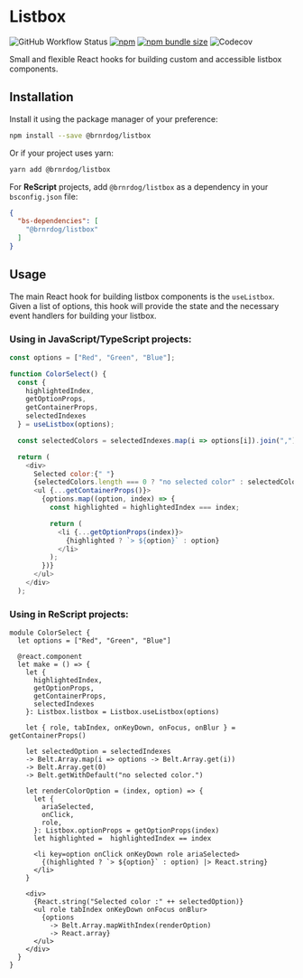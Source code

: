 # Listbox

![GitHub Workflow Status](https://img.shields.io/github/workflow/status/brnrdog/listbox/Release?style=flat-square)
[![npm](https://img.shields.io/npm/v/@brnrdog/listbox?style=flat-square)](https://www.npmjs.com/package/@brnrdog/listbox)
[![npm bundle size](https://img.shields.io/bundlephobia/min/@brnrdog/listbox?style=flat-square)](https://bundlephobia.com/result?p=@brnrdog/listbox)
![Codecov](https://img.shields.io/codecov/c/github/brnrdog/listbox?style=flat-square)

Small and flexible React hooks for building custom and accessible listbox components. 

## Installation

Install it using the package manager of your preference:

```bash
npm install --save @brnrdog/listbox
```

Or if your project uses yarn:

```bash
yarn add @brnrdog/listbox
```

For **ReScript** projects, add `@brnrdog/listbox` as a dependency in your `bsconfig.json` file:

```json
{
  "bs-dependencies": [
    "@brnrdog/listbox"
  ]
}
```

## Usage

The main React hook for building listbox components is the `useListbox`. Given a list of options, this hook will provide the state and the necessary event handlers for building your listbox.

### Using in JavaScript/TypeScript projects:

```js
const options = ["Red", "Green", "Blue"];

function ColorSelect() {
  const {
    highlightedIndex,
    getOptionProps,
    getContainerProps,
    selectedIndexes
  } = useListbox(options);

  const selectedColors = selectedIndexes.map(i => options[i]).join(",")

  return (
    <div>
      Selected color:{" "}
      {selectedColors.length === 0 ? "no selected color" : selectedColors}.
      <ul {...getContainerProps()}>
        {options.map((option, index) => {
          const highlighted = highlightedIndex === index;

          return (
            <li {...getOptionProps(index)}>
              {highlighted ? `> ${option}` : option}
            </li>
          );
        })}
      </ul>
    </div>
  );
```

### Using in ReScript projects:

```rescript
module ColorSelect {
  let options = ["Red", "Green", "Blue"]

  @react.component
  let make = () => {
    let {
      highlightedIndex,
      getOptionProps,
      getContainerProps,
      selectedIndexes
    }: Listbox.listbox = Listbox.useListbox(options)

    let { role, tabIndex, onKeyDown, onFocus, onBlur } = getContainerProps()

    let selectedOption = selectedIndexes
    -> Belt.Array.map(i => options -> Belt.Array.get(i))
    -> Belt.Array.get(0)
    -> Belt.getWithDefault("no selected color.")

    let renderColorOption = (index, option) => {
      let {
        ariaSelected,
        onClick,
        role,
      }: Listbox.optionProps = getOptionProps(index)
      let highlighted =  highlightedIndex == index

      <li key=option onClick onKeyDown role ariaSelected>
        {(highlighted ? `> ${option}` : option) |> React.string}
      </li>
    }

    <div>
      {React.string("Selected color :" ++ selectedOption)}
      <ul role tabIndex onKeyDown onFocus onBlur>
        {options
          -> Belt.Array.mapWithIndex(renderOption)
          -> React.array}
      </ul>
    </div>
  }
}
```
